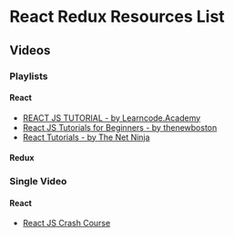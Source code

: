 # React Redux Resources List

## Videos
### Playlists
#### React
* [REACT JS TUTORIAL - by Learncode.Academy](https://youtu.be/MhkGQAoc7bc?list=PLoYCgNOIyGABj2GQSlDRjgvXtqfDxKm5b)
* [React JS Tutorials for Beginners - by thenewboston](https://youtu.be/-AbaV3nrw6E?list=PL6gx4Cwl9DGBuKtLgPR_zWYnrwv-JllpA)
* [React Tutorials - by The Net Ninja](https://www.youtube.com/playlist?list=PL4cUxeGkcC9i0_2FF-WhtRIfIJ1lXlTZR)
#### Redux

### Single Video
#### React
* [React JS Crash Course](https://youtu.be/A71aqufiNtQ)
